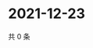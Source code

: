 # 2021-12-23

共 0 条

<!-- BEGIN WEIBO -->
<!-- 最后更新时间 Thu Dec 23 2021 21:20:37 GMT+0800 (China Standard Time) -->

<!-- END WEIBO -->
